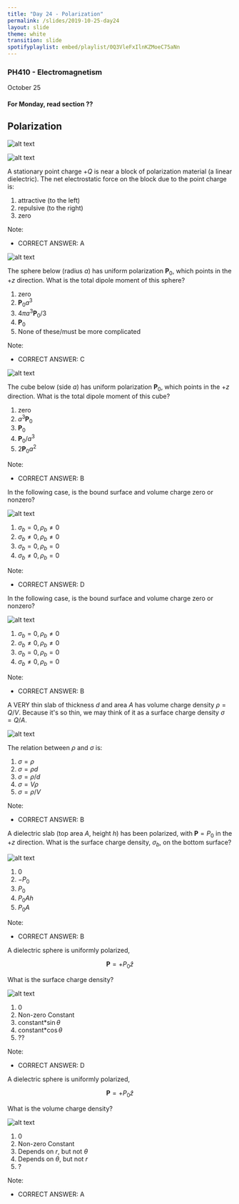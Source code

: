 ```yaml
---
title: "Day 24 - Polarization"
permalink: /slides/2019-10-25-day24
layout: slide
theme: white
transition: slide
spotifyplaylist: embed/playlist/0Q3VleFxIlnKZMoeC75aNn
---
```


<section data-markdown="">

### PH410 - Electromagnetism

October 25

#### For Monday, read section ??

<!--this doesn't work... {% include spotifyplaylist.html id=page.spotifyplaylist %}-->
</section>

<section data-markdown>

## Polarization

![alt text](../images/d23-diel.gif "Logo Title Text 1")

</section>

<section data-markdown>
  
![alt text](../images/d23-charge_near_block.png "Logo Title Text 1")

A stationary point charge $+Q$ is near a block of polarization material (a linear dielectric).  The net electrostatic force on the block due to the point charge is:

1. attractive (to the left)
2. repulsive (to the right)
3. zero

Note:
* CORRECT ANSWER: A

</section>

<section data-markdown>

![alt text](../images/d23-sphere_p0_z.png "Logo Title Text 1")

The sphere below (radius $a$) has uniform polarization $\mathbf{P}_0$, which points in the $+z$ direction.
What is the total dipole moment of this sphere?

1. zero
2. $\mathbf{P}_0 a^3$
3. $4\pi a^3 \mathbf{P}_0/3$
4. $\mathbf{P}_0$
5. None of these/must be more complicated


Note:
* CORRECT ANSWER: C

</section>

<section data-markdown>

![alt text](../images/d23-cube_p0_z.png "Logo Title Text 1")

The cube below (side $a$) has uniform polarization $\mathbf{P}_0$, which points in the $+z$ direction.
What is the total dipole moment of this cube?

1. zero
2. $a^3 \mathbf{P}_0$
3. $\mathbf{P}_0$
4. $\mathbf{P}_0/a^3$
5. $2 \mathbf{P}_0 a^2$


Note:
* CORRECT ANSWER: B

</section>

<section data-markdown>

In the following case, is the bound surface and volume charge zero or nonzero?

![alt text](../images/d23-mini_dipoles_matter_1.png "Logo Title Text 1")

1. $\sigma_b = 0, \rho_b \neq 0$
2. $\sigma_b \neq 0, \rho_b \neq 0$
3. $\sigma_b = 0, \rho_b=0$
4. $\sigma_b \neq 0, \rho_b=0$

Note:
* CORRECT ANSWER:  D

</section>

<section data-markdown>

In the following case, is the bound surface and volume charge zero or nonzero?

![alt text](../images/d23-mini_dipoles_matter_2.png "Logo Title Text 1")

1. $\sigma_b = 0, \rho_b \neq 0$
2. $\sigma_b \neq 0, \rho_b \neq 0$
3. $\sigma_b = 0, \rho_b=0$
4. $\sigma_b \neq 0, \rho_b=0$

Note:
* CORRECT ANSWER:  B

</section>

<section data-markdown>

A VERY thin slab of thickness $d$ and area $A$ has volume charge density $\rho = Q / V$. Because it's so thin, we may think of it as a surface charge density $\sigma = Q / A$.

![alt text](../images/d23-thin_slab_polarization.png "Logo Title Text 1")

The relation between $\rho$ and $\sigma$ is:
1. $\sigma = \rho$
2. $\sigma = \rho d$
3. $\sigma = \rho/d$
4. $\sigma = V \rho$
5. $\sigma = \rho/V$

Note:
* CORRECT ANSWER: B

</section>

<section data-markdown>

A dielectric slab (top area $A$, height $h$) has been polarized, with $\mathbf{P}=P_0$ in the $+z$ direction. What is the surface charge density, $\sigma_b$, on the bottom surface?

![alt text](../images/d23-slab_p0_polarization.png "Logo Title Text 1")

1. 0
2. $-P_0$
3. $P_0$
4. $P_0 A h$
5. $P_0 A$

Note:
* CORRECT ANSWER: B

</section>


<section data-markdown>

A dielectric sphere is uniformly polarized,

$$\mathbf{P} = +P_0\hat{z}$$

What is the surface charge density?

![alt text](../images/d23-sphere_p0_dielectric.png "Logo Title Text 1")

1. 0
2. Non-zero Constant
3. constant*$\sin \theta$
4. constant*$\cos \theta$
5.  ??

Note:
* CORRECT ANSWER: D

</section>

<section data-markdown>
A dielectric sphere is uniformly polarized,

$$\mathbf{P} = +P_0\hat{z}$$

What is the volume charge density?

![alt text](../images/d23-sphere_p0_dielectric.png "Logo Title Text 1")

1. 0
2. Non-zero Constant
3. Depends on $r$, but not $\theta$
4. Depends on $\theta$, but not $r$
5. ?

Note:
* CORRECT ANSWER: A

</section>

